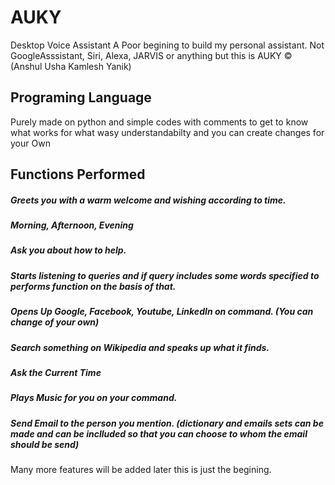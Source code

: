 # AUKY
 Desktop Voice Assistant
 A Poor begining to build my personal assistant. 
 Not GoogleAsssistant, Siri, Alexa, JARVIS or anything but this is AUKY © (Anshul Usha Kamlesh Yanik) 
 
## Programing Language
 Purely made on python and simple codes with comments to get to know what works for what wasy understandabilty and 
 you can create changes for your Own
 
## Functions Performed
 ##### Greets you with a warm welcome and wishing according to time.
 ##### Morning, Afternoon, Evening
 ##### Ask you about how to help.
 ##### Starts listening to queries and if query includes some words specified to performs function on the basis of that.
 ##### Opens Up Google, Facebook, Youtube, LinkedIn on command. (You can change of your own)
 ##### Search something on Wikipedia and speaks up what it finds.
 ##### Ask the Current Time
 ##### Plays Music for you on your command.
 ##### Send Email to the person you mention. (dictionary and emails sets can be made and can be inclluded so that you can choose to whom the email should be send)
 
 Many more features will be added later this is just the begining.
